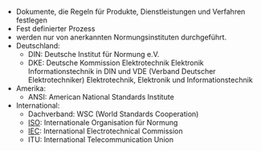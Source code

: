 - Dokumente, die Regeln für Produkte, Dienstleistungen und Verfahren festlegen
- Fest definierter Prozess
- werden nur von anerkannten Normungsinstituten durchgeführt.
- Deutschland: 
	- DIN: Deutsche Institut für Normung e.V.
	- DKE: Deutsche Kommission Elektrotechnik Elektronik Informationstechnik in DIN und VDE (Verband Deutscher Elektrotechniker) Elektrotechnik, Elektronik und Informationstechnik 
- Amerika:
	- ANSI: American National Standards Institute
- International:
	- Dachverband: WSC (World Standards Cooperation)
	- [ISO](ISO): Internationale Organisation für Normung
	- [IEC](IEC): International Electrotechnical Commission
	- ITU: International Telecommunication Union
